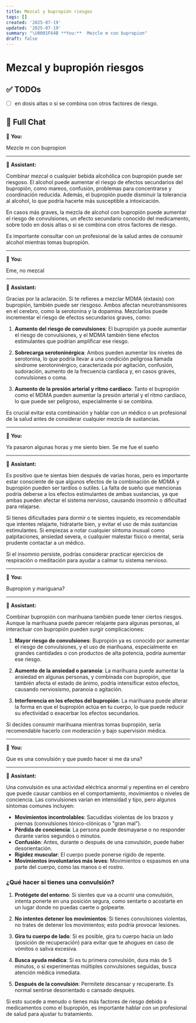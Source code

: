 ```yaml
---
title: Mezcal y bupropión riesgos
tags: []
created: '2025-07-19'
updated: '2025-07-19'
summary: "\U0001F64B **You:**  Mezcle m con bupropion"
draft: false
---
```


# Mezcal y bupropión riesgos

## ✅ TODOs
- [ ] en dosis altas o si se combina con otros factores de riesgo.

## 🧠 Full Chat

🙋 **You:**

Mezcle m con bupropion

---

🤖 **Assistant:**

Combinar mezcal o cualquier bebida alcohólica con bupropión puede ser riesgoso. El alcohol puede aumentar el riesgo de efectos secundarios del bupropión, como mareos, confusión, problemas para concentrarse y coordinación reducida. Además, el bupropión puede disminuir la tolerancia al alcohol, lo que podría hacerte más susceptible a intoxicación.

En casos más graves, la mezcla de alcohol con bupropión puede aumentar el riesgo de convulsiones, un efecto secundario conocido del medicamento, sobre todo en dosis altas o si se combina con otros factores de riesgo.

Es importante consultar con un profesional de la salud antes de consumir alcohol mientras tomas bupropión.

---

🙋 **You:**

Eme, no mezcal

---

🤖 **Assistant:**

Gracias por la aclaración. Si te refieres a mezclar MDMA (éxtasis) con bupropión, también puede ser riesgoso. Ambos afectan neurotransmisores en el cerebro, como la serotonina y la dopamina. Mezclarlos puede incrementar el riesgo de efectos secundarios graves, como:

1. **Aumento del riesgo de convulsiones**: El bupropión ya puede aumentar el riesgo de convulsiones, y el MDMA también tiene efectos estimulantes que podrían amplificar ese riesgo.
   
2. **Sobrecarga serotoninérgica**: Ambos pueden aumentar los niveles de serotonina, lo que podría llevar a una condición peligrosa llamada síndrome serotoninérgico, caracterizada por agitación, confusión, sudoración, aumento de la frecuencia cardíaca y, en casos graves, convulsiones o coma.

3. **Aumento de la presión arterial y ritmo cardíaco**: Tanto el bupropión como el MDMA pueden aumentar la presión arterial y el ritmo cardíaco, lo que puede ser peligroso, especialmente si se combina.

Es crucial evitar esta combinación y hablar con un médico o un profesional de la salud antes de considerar cualquier mezcla de sustancias.

---

🙋 **You:**

Ya pasaron algunas horas y me siento bien. Se me fue el sueño

---

🤖 **Assistant:**

Es positivo que te sientas bien después de varias horas, pero es importante estar consciente de que algunos efectos de la combinación de MDMA y bupropión pueden ser tardíos o sutiles. La falta de sueño que mencionas podría deberse a los efectos estimulantes de ambas sustancias, ya que ambas pueden afectar el sistema nervioso, causando insomnio o dificultad para relajarse.

Si tienes dificultades para dormir o te sientes inquieto, es recomendable que intentes relajarte, hidratarte bien, y evitar el uso de más sustancias estimulantes. Si empiezas a notar cualquier síntoma inusual como palpitaciones, ansiedad severa, o cualquier malestar físico o mental, sería prudente contactar a un médico.

Si el insomnio persiste, podrías considerar practicar ejercicios de respiración o meditación para ayudar a calmar tu sistema nervioso.

---

🙋 **You:**

Bupropion y mariguana?

---

🤖 **Assistant:**

Combinar bupropión con marihuana también puede tener ciertos riesgos. Aunque la marihuana puede parecer relajante para algunas personas, al interactuar con bupropión pueden surgir complicaciones:

1. **Mayor riesgo de convulsiones**: Bupropión ya es conocido por aumentar el riesgo de convulsiones, y el uso de marihuana, especialmente en grandes cantidades o con productos de alta potencia, podría aumentar ese riesgo.

2. **Aumento de la ansiedad o paranoia**: La marihuana puede aumentar la ansiedad en algunas personas, y combinada con bupropión, que también afecta el estado de ánimo, podría intensificar estos efectos, causando nerviosismo, paranoia o agitación.

3. **Interferencia en los efectos del bupropión**: La marihuana puede alterar la forma en que el bupropión actúa en tu cuerpo, lo que puede reducir su efectividad o exacerbar los efectos secundarios.

Si decides consumir marihuana mientras tomas bupropión, sería recomendable hacerlo con moderación y bajo supervisión médica.

---

🙋 **You:**

Que es una convulsión y que puedo hacer si me da una?

---

🤖 **Assistant:**

Una convulsión es una actividad eléctrica anormal y repentina en el cerebro que puede causar cambios en el comportamiento, movimientos o niveles de conciencia. Las convulsiones varían en intensidad y tipo, pero algunos síntomas comunes incluyen:

- **Movimientos incontrolables**: Sacudidas violentas de los brazos y piernas (convulsiones tónico-clónicas o "gran mal").
- **Pérdida de conciencia**: La persona puede desmayarse o no responder durante varios segundos o minutos.
- **Confusión**: Antes, durante o después de una convulsión, puede haber desorientación.
- **Rigidez muscular**: El cuerpo puede ponerse rígido de repente.
- **Movimientos involuntarios más leves**: Movimientos o espasmos en una parte del cuerpo, como las manos o el rostro.

### ¿Qué hacer si tienes una convulsión?

1. **Protégete del entorno**: Si sientes que va a ocurrir una convulsión, intenta ponerte en una posición segura, como sentarte o acostarte en un lugar donde no puedas caerte o golpearte.
   
2. **No intentes detener los movimientos**: Si tienes convulsiones violentas, no trates de detener los movimientos; esto podría provocar lesiones.

3. **Gira tu cuerpo de lado**: Si es posible, gira tu cuerpo hacia un lado (posición de recuperación) para evitar que te ahogues en caso de vómitos o saliva excesiva.

4. **Busca ayuda médica**: Si es tu primera convulsión, dura más de 5 minutos, o si experimentas múltiples convulsiones seguidas, busca atención médica inmediata.

5. **Después de la convulsión**: Permítete descansar y recuperarte. Es normal sentirse desorientado o cansado después.

Si esto sucede a menudo o tienes más factores de riesgo debido a medicamentos como el bupropión, es importante hablar con un profesional de salud para ajustar tu tratamiento.